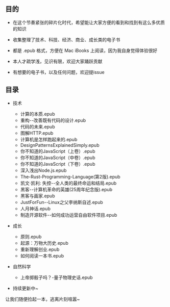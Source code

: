 ## 目的

- 在这个节奏紧张的碎片化时代，希望能让大家方便的看到和找到有这么多优质的知识

- 收集整理了技术、科技、经济、商业、成长类的电子书

- 都是 .epub 格式，方便在 Mac iBooks 上阅读，因为我自身觉得体验很好

- 本人才疏学浅，见识有限，欢迎大家踊跃贡献

- 有想要的电子书，以及任何问题，欢迎提issue

## 目录

- 技术
  - 计算的本质.epub
  - 重构--改善既有代码的设计.epub
  - 代码的未来.epub
  - 图解HTTP.epub
  - 计算机是怎样跑起来的.epub
  - DesignPatternsExplainedSimply.epub
  - 你不知道的JavaScript（上卷）.epub
  - 你不知道的JavaScript（中卷）.epub
  - 你不知道的JavaScript（下卷）.epub
  - 深入浅出Node.js.epub
  - The-Rust-Programming-Language(第2版).epub
  - 凯文·凯利: 失控--全人类的最终命运和结局.epub
  - 黑客--计算机革命的英雄(25周年纪念版).epub
  - 黑客与画家.epub
  - JustForFun--Linux之父李纳斯自述.epub
  - 人月神话.epub
  - 制造开源软件--如何成功运营自由软件项目.epub
- 成长
  - 原则.epub
  - 起源：万物大历史.epub
  - 重新理解创业.epub
  - 如何阅读一本书.epub
- 自然科学
  - 上帝掷骰子吗？-量子物理史话.epub

- 持续更新中~

让我们随便捡起一本，逃离片刻喧嚣~
